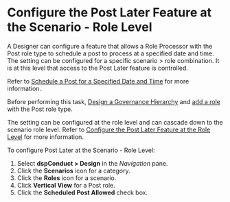 # Configure the Post Later Feature at the Scenario - Role Level

A Designer can configure a feature that allows a Role Processor with the
Post role type to schedule a post to process at a specified date and
time. The setting can be configured for a specific scenario \> role
combination. It is at this level that access to the Post Later feature
is controlled.

Refer to [Schedule a Post for a Specified Date and
Time](Post_a_Request.htm#Schedule_a_Post_for_a_Specified_Date_and_Time)
for more information.

Before performing this task, [Design a Governance
Hierarchy](dspConduct_Design_Process_Overview.htm) and [add a
role](Add_a_Role.htm) with the Post role type.

The setting can be configured at the role level and can cascade down to
the scenario role level. Refer to [Configure the Post Later Feature at
the Role Level](Configure_the_Post_Later_Feature_at_the_Role_Level.htm)
for more information.

To configure Post Later at the Scenario - Role Level:

1.  Select <span style="font-weight: bold;">dspConduct \> Design</span>
    in the <span style="font-style: italic;">Navigation</span> pane.
2.  Click the <span style="font-weight: bold;">Scenarios</span> icon for
    a category.
3.  Click the <span style="font-weight: bold;">Roles</span> icon for a
    scenario.
4.  Click <span style="font-weight: bold;">Vertical View</span> for a
    Post role.
5.  Click the <span style="font-weight: bold;">Scheduled Post
    Allowed</span> check box.
